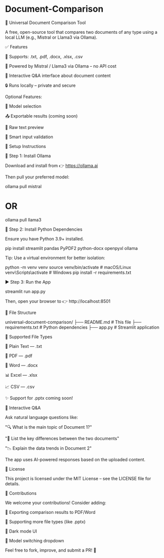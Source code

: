 # Document-Comparison
📄 Universal Document Comparison Tool

A free, open-source tool that compares two documents of any type using a local LLM (e.g., Mistral or Llama3 via Ollama).

✅ Features

📂 Supports: .txt, .pdf, .docx, .xlsx, .csv

🧠 Powered by Mistral / Llama3 via Ollama – no API cost

💬 Interactive Q&A interface about document content

🔒 Runs locally – private and secure

Optional Features:

🔄 Model selection

📤 Exportable results (coming soon)

📄 Raw text preview

🧪 Smart input validation

🚀 Setup Instructions

🧱 Step 1: Install Ollama

Download and install from 👉 https://ollama.ai

Then pull your preferred model:

ollama pull mistral
# OR
ollama pull llama3

🐍 Step 2: Install Python Dependencies

Ensure you have Python 3.9+ installed.

pip install streamlit pandas PyPDF2 python-docx openpyxl ollama

Tip: Use a virtual environment for better isolation:

python -m venv venv
source venv/bin/activate  # macOS/Linux
venv\Scripts\activate     # Windows
pip install -r requirements.txt

▶️ Step 3: Run the App

streamlit run app.py

Then, open your browser to 👉 http://localhost:8501

📁 File Structure

universal-document-comparison/
├── README.md         # This file
├── requirements.txt  # Python dependencies
├── app.py            # Streamlit application

🧪 Supported File Types

📄 Plain Text — .txt

📄 PDF — .pdf

📝 Word — .docx

📊 Excel — .xlsx

📈 CSV — .csv

✨ Support for .pptx coming soon!

💬 Interactive Q&A

Ask natural language questions like:

"🔍 What is the main topic of Document 1?"

"📑 List the key differences between the two documents"

"📉 Explain the data trends in Document 2"

The app uses AI-powered responses based on the uploaded content.

📝 License

This project is licensed under the MIT License – see the LICENSE file for details.

🤝 Contributions

We welcome your contributions! Consider adding:

📄 Exporting comparison results to PDF/Word

🧩 Supporting more file types (like .pptx)

🌙 Dark mode UI

🔁 Model switching dropdown

Feel free to fork, improve, and submit a PR! 🚀


